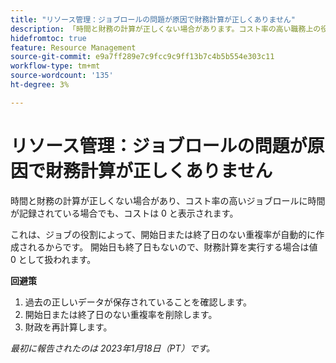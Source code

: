 ```yaml
---
title: "リソース管理：ジョブロールの問題が原因で財務計算が正しくありません"
description: 「時間と財務の計算が正しくない場合があります。コスト率の高い職務上の役割に時間が記録されている場合でも、コストは 0 と表示されます。」
hidefromtoc: true
feature: Resource Management
source-git-commit: e9a7ff289e7c9fcc9c9ff13b7c4b5b554e303c11
workflow-type: tm+mt
source-wordcount: '135'
ht-degree: 3%

---
```



# リソース管理：ジョブロールの問題が原因で財務計算が正しくありません

時間と財務の計算が正しくない場合があり、コスト率の高いジョブロールに時間が記録されている場合でも、コストは 0 と表示されます。

これは、ジョブの役割によって、開始日または終了日のない重複率が自動的に作成されるからです。 開始日も終了日もないので、財務計算を実行する場合は値 0 として扱われます。

**回避策**

1. 過去の正しいデータが保存されていることを確認します。
1. 開始日または終了日のない重複率を削除します。
1. 財政を再計算します。

_最初に報告されたのは 2023年1月18日（PT）です。_
